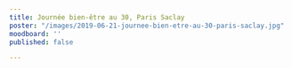 ```yaml
---
title: Journée bien-être au 30, Paris Saclay
poster: "/images/2019-06-21-journee-bien-etre-au-30-paris-saclay.jpg"
moodboard: ''
published: false

---
```

